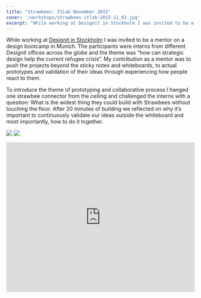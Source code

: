 ```yaml
---
title: "Strawbees: ItLab November 2015"
cover: '/workshops/strawbees-itlab-2015-11_02.jpg'
excerpt: "While working at Designit in Stockholm I was invited to be a mentor on a design bootcamp in Munich. The participants were interns from different Designit offices across the globe and the theme was “how can strategic design help the current refugee crisis”. My contribution as a mentor was to push the projects beyond the sticky notes and whiteboards, to actual prototypes and validation of their ideas through experiencing how people react to them."
---
```


While working at [Designit in Stockholm](https://www.designit.com/offices/sto) I was invited to be a mentor on a design bootcamp in Munich. The participants were interns from different Designit offices across the globe and the theme was “how can strategic design help the current refugee crisis”. My contribution as a mentor was to push the projects beyond the sticky notes and whiteboards, to actual prototypes and validation of their ideas through experiencing how people react to them.

To introduce the theme of prototyping and collaborative process I hanged one strawbee connector from the ceiling and challenged the interns with a question: What is the widest thing they could build with Strawbees without touching the floor. After 20 minutes of building we reflected on why it’s important to continuously validate our ideas outside the whiteboard and most importantly, how to do it together.

![](/workshops/strawbees-itlab-2015-11_01.jpg)
![](/workshops/strawbees-itlab-2015-11_02.jpg)

<iframe src="https://player.vimeo.com/video/149256545?color=fbfe34&title=0&byline=0&portrait=0" width="100%" height="400" frameborder="0" webkitallowfullscreen mozallowfullscreen allowfullscreen></iframe>
